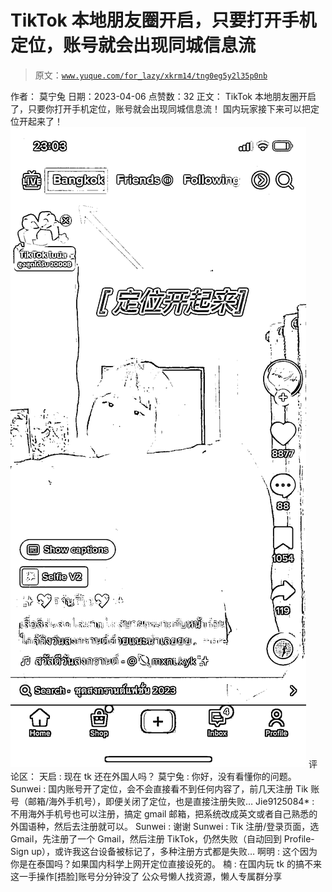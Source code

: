 # TikTok 本地朋友圈开启，只要打开手机定位，账号就会出现同城信息流

> 原文：[`www.yuque.com/for_lazy/xkrm14/tng0eg5y2l35p0nb`](https://www.yuque.com/for_lazy/xkrm14/tng0eg5y2l35p0nb)

<ne-p id="udeb75cec" data-lake-id="udeb75cec">作者： 莫宁兔</ne-p> <ne-p id="ua784d7b5" data-lake-id="ua784d7b5">日期：2023-04-06</ne-p> <ne-p id="u17235bfb" data-lake-id="u17235bfb">点赞数：32</ne-p> <ne-hole id="u3c3520e8" data-lake-id="u3c3520e8"><ne-card data-card-name="hr" data-card-type="block" id="FTjL7" data-event-boundary="card"><ne-p id="ucfdc5c38" data-lake-id="ucfdc5c38">正文：</ne-p> <ne-p id="u9853fe4f" data-lake-id="u9853fe4f">TikTok 本地朋友圈开启了，只要你打开手机定位，账号就会出现同城信息流！ 国内玩家接下来可以把定位开起来了！</ne-p> <ne-p id="uf9780eb5" data-lake-id="uf9780eb5"><ne-card data-card-name="image" data-card-type="inline" id="srMLG" data-event-boundary="card">![](img/6a3dcd5c29dfbcc09bd87014e61f8371.png)</ne-card></ne-p> <ne-hole id="u22969fc5" data-lake-id="u22969fc5"><ne-card data-card-name="hr" data-card-type="block" id="n3EoT" data-event-boundary="card"><ne-p id="ua6d9da4c" data-lake-id="ua6d9da4c">评论区：</ne-p> <ne-p id="ubb43a980" data-lake-id="ubb43a980">天启 : 现在 tk 还在外国人吗？</ne-p> <ne-p id="uc661f740" data-lake-id="uc661f740">莫宁兔 : 你好，没有看懂你的问题。</ne-p> <ne-p id="u2fdc911e" data-lake-id="u2fdc911e">Sunwei : 国内账号开了定位，会不会直接看不到任何内容了，前几天注册 Tik 账号（邮箱/海外手机号），即便关闭了定位，也是直接注册失败…</ne-p> <ne-p id="u29efe7ea" data-lake-id="u29efe7ea">Jie9125084* : 不用海外手机号也可以注册，搞定 gmail 邮箱，把系统改成英文或者自己熟悉的外国语种，然后去注册就可以。</ne-p> <ne-p id="ube2aa90c" data-lake-id="ube2aa90c">Sunwei : 谢谢</ne-p> <ne-p id="ua7786023" data-lake-id="ua7786023">Sunwei : Tik 注册/登录页面，选 Gmail，先注册了一个 Gmail，然后注册 TikTok，仍然失败（自动回到 Profile- Sign up），或许我这台设备被标记了，多种注册方式都是失败…</ne-p> <ne-p id="u8c7c9bb9" data-lake-id="u8c7c9bb9">啊明 : 这个因为你是在泰国吗？如果国内科学上网开定位直接设死的。</ne-p> <ne-p id="u8837ae96" data-lake-id="u8837ae96">楠 : 在国内玩 tk 的搞不来这一手操作[捂脸]账号分分钟没了</ne-p> <ne-hole id="u7842fb87" data-lake-id="u7842fb87"><ne-card data-card-name="hr" data-card-type="block" id="avbWJ" data-event-boundary="card"><ne-p id="u7032e1b5" data-lake-id="u7032e1b5">公众号懒人找资源，懒人专属群分享</ne-p></ne-card></ne-hole></ne-card></ne-hole></ne-card></ne-hole>